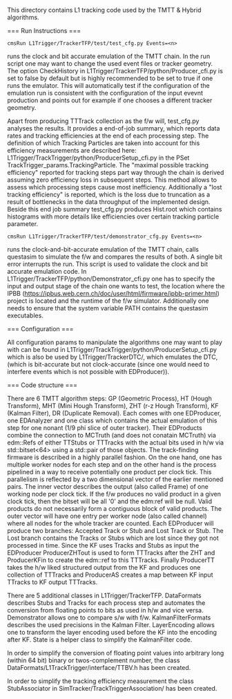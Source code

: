 This directory contains L1 tracking code used by the TMTT & Hybrid algorithms.

=== Run Instructions ===

    cmsRun L1Trigger/TrackerTFP/test/test_cfg.py Events=<n>

runs the clock and bit accurate emulation of the TMTT chain. In the run script one may want to change the used event files or tracker geometry. The option CheckHistory in L1Trigger/TrackerTFP/python/Producer_cfi.py is set to false by default but is highly recommended to be set to true if one runs the emulator. This will automatically test if the configuration of the emulation run is consistent with the configuration of the input evevnt production and points out for example if one chooses a different tracker geometry.

Apart from producing TTTrack collection as the f/w will, test_cfg.py analyses the results. It provides a end-of-job summary, which reports data rates and tracking efficiencies at the end of each processing step. The definition of which Tracking Particles are taken into account for this efficiency measurements are described here: L1Trigger/TrackTrigger/python/ProducerSetup_cfi.py in the PSet TrackTrigger_params.TrackingParticle. The "maximal possible tracking efficiency" reported for tracking steps part way through the chain is derived assuming zero efficiency loss in subsequent steps. This method allows to assess which processing steps cause most inefficiency. Additionally a "lost tracking efficiency" is reported, which is the loss due to truncation as a result of bottlenecks in the data throughput of the implemented design. Beside this end job summary test_cfg.py produces Hist.root which contains histograms with more details like efficiencies over certain tracking particle parameter.

    cmsRun L1Trigger/TrackerTFP/test/demonstrator_cfg.py Events=<n>

runs the clock-and-bit-accurate emulation of the TMTT chain, calls questasim to simulate the f/w and compares the results of both. A single bit error interrupts the run. This script is used to validate the clock and bit accurate emulation code. In L1Trigger/TrackerTFP/python/Demonstrator_cfi.py one has to specify the input and output stage of the chain one wants to test, the location where the IPBB (https://ipbus.web.cern.ch/doc/user/html/firmware/ipbb-primer.html) project is located and the runtime of the f/w simulator. Additionally one needs to ensure that the system variable PATH contains the questasim executables.

=== Configuration ===

All configuration params to manipulate the algorithms one may want to play with can be found in L1Trigger/TrackTrigger/python/ProducerSetup_cfi.py which is also be used by L1Trigger/TrackerDTC/, which emulates the DTC, (which is bit-accurate but not clock-accurate (since one would need to interfere events which is not possible with EDProducer)).

=== Code structure ===

There are 6 TMTT algorithm steps: GP (Geometric Process), HT (Hough Transform), MHT (Mini Hough Transform), ZHT (r-z Hough Transform), KF (Kalman Filter), DR (Duplicate Removal). Each comes with one EDProducer, one EDAnalyzer and one class which contains the actual emulation of this step for one nonant (1/9 phi slice of outer tracker). Their EDProducts combine the connection to MCTruth (and does not conatain MCTruth) via edm::Refs of either TTStubs or TTTracks with the actual bits used in h/w via std::bitset<64> using a std::pair of those objects.
The track-finding firmware is described in a highly parallel fashion. On the one hand, one has multiple worker nodes for each step and on the other hand is the process pipelined in a way to receive potentially one product per clock tick. This parallelism is reflected by a two dimensional vector of the earlier mentioned pairs. The inner vector describes the output (also called Frame) of one working node per clock tick. If the f/w produces no valid product in a given clock tick, then the bitset will be all '0' and the edm:ref will be null. Valid products do not necessarily form a contiguous block of valid products. The outer vector will have one entry per worker node (also called channel) where all nodes for the whole tracker are counted. Each EDProducer will produce two branches: Accepted Track or Stub and Lost Track or Stub. The Lost branch contains the Tracks or Stubs which are lost since they got not processed in time. Since the KF uses Tracks and Stubs as input the EDProducer ProducerZHTout is used to form TTTracks after the ZHT and ProducerKFin to create the edm::ref to this TTTracks. Finally ProducerTT takes the h/w liked structured output from the KF and produces one collection of TTTracks and ProducerAS creates a map between KF input TTracks to KF output TTTracks.

There are 5 additional classes in L1Trigger/TrackerTFP. DataFormats describes Stubs and Tracks for each process step and automates the conversion from floating points to bits as used in h/w and vice versa. Demonstrator allows one to compare s/w with f/w. KalmanFilterFormats describes the used precisions in the Kalman Filter. LayerEncoding allows one to transform the layer encoding used before the KF into the encoding after KF. State is a helper class to simplify the KalmanFilter code.

In order to simplify the conversion of floating point values into arbitrary long (within 64 bit) binary or twos-complement number, the class DataFormats/L1TrackTrigger/interface/TTBV.h has been created.

In order to simplify the tracking efficiency measurement the class StubAssociator in SimTracker/TrackTriggerAssociation/ has been created.

